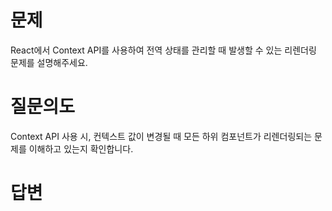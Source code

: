 # 문제
React에서 Context API를 사용하여 전역 상태를 관리할 때 발생할 수 있는 리렌더링 문제를 설명해주세요.

# 질문의도
Context API 사용 시, 컨텍스트 값이 변경될 때 모든 하위 컴포넌트가 리렌더링되는 문제를 이해하고 있는지 확인합니다.

# 답변